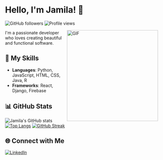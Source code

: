 # Hello, I'm Jamila! 👋

![GitHub followers](https://img.shields.io/github/followers/jamila-az?label=Follow&style=social)
![Profile views](https://komarev.com/ghpvc/?username=jamila-az&color=pink)

<img align="right" alt="GIF" src="https://media.giphy.com/media/xT9DPxggCghm5wjBuA/giphy.gif" width="300"/>

I'm a passionate developer who loves creating beautiful and functional software.

## 💖 My Skills
- **Languages**: Python, JavaScript, HTML, CSS, Java, R
- **Frameworks**: React, Django, Firebase

## 📊 GitHub Stats
![Jamila's GitHub stats](https://github-readme-stats.vercel.app/api?username=jamila-az&show_icons=true&theme=pink)
[![Top Langs](https://github-readme-stats.vercel.app/api/top-langs/?username=jamila-az&layout=compact&theme=pink)](https://github.com/anuraghazra/github-readme-stats)
[![GitHub Streak](http://github-readme-streak-stats.herokuapp.com?user=jamila-az&theme=pink)](https://git.io/streak-stats)

## 🌐 Connect with Me
[![LinkedIn](https://img.shields.io/badge/-LinkedIn-blue?style=flat&logo=Linkedin&logoColor=white)]([https://www.linkedin.com/in/yourprofile](https://uk.linkedin.com/in/jamila-magamedova))

